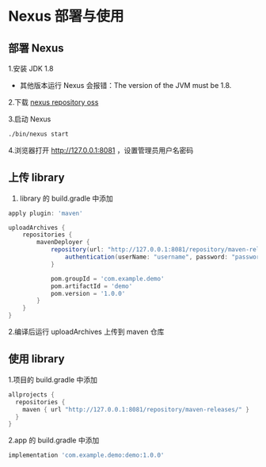 # Nexus 部署与使用
## 部署 Nexus

1.安装 JDK 1.8
* 其他版本运行 Nexus 会报错：The version of the JVM must be 1.8.

2.下载 [nexus repository oss](https://www.sonatype.com/products/repository-oss)

3.启动 Nexus

```bash
./bin/nexus start
```

4.浏览器打开 http://127.0.0.1:8081 ，设置管理员用户名密码

## 上传 library

1. library 的 build.gradle 中添加 

```groovy
apply plugin: 'maven'

uploadArchives {
    repositories {
        mavenDeployer {
            repository(url: "http://127.0.0.1:8081/repository/maven-releases/") {
                authentication(userName: "username", password: "password")
            }

            pom.groupId = 'com.example.demo'
            pom.artifactId = 'demo'
            pom.version = '1.0.0'
        }
    }
}
```

2.编译后运行 uploadArchives 上传到 maven 仓库

## 使用 library

1.项目的 build.gradle 中添加

```groovy
allprojects {
  repositories {
    maven { url "http://127.0.0.1:8081/repository/maven-releases/" }
  }
}
```

2.app 的 build.gradle 中添加

```groovy
implementation 'com.example.demo:demo:1.0.0'
```
